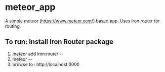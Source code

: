 # meteor_app

A simple meteor (https://www.meteor.com/) based app. Uses Iron router for routing.

To run: 
Install Iron Router package
--
1. meteor add iron:router 
--
2. meteor 
--
3. browse to : http://localhost:3000 
